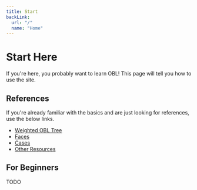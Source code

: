 ```yaml
---
title: Start
backLink:
  url: "/"
  name: "Home"
---
```

# Start Here

If you're here, you probably want to learn OBL!  This page will tell you how to use the site.

## References
If you're already familiar with the basics and are just looking for references, use the below links.
- [Weighted OBL Tree](/assets/images/obl_data_sorted_by_weights_1110.pdf)
- [Faces](/faces.html)
- [Cases](/cases.html)
- [Other Resources](/resources.html)

## For Beginners
TODO
